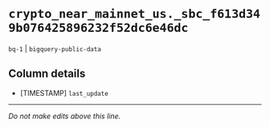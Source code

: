 # `crypto_near_mainnet_us._sbc_f613d349b076425896232f52dc6e46dc`
`bq-1` | `bigquery-public-data`

## Column details
* [TIMESTAMP] `last_update`

-------------------------------------------------------------------------------
*Do not make edits above this line.*
